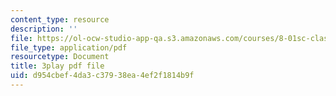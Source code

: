 ```yaml
---
content_type: resource
description: ''
file: https://ol-ocw-studio-app-qa.s3.amazonaws.com/courses/8-01sc-classical-mechanics-fall-2016/d954cbef4da3c37938ea4ef2f1814b9f_cMu0hsvgkGk.pdf
file_type: application/pdf
resourcetype: Document
title: 3play pdf file
uid: d954cbef-4da3-c379-38ea-4ef2f1814b9f
---
```

